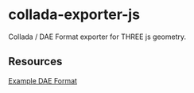 # collada-exporter-js

Collada / DAE Format exporter for THREE js geometry.

## Resources
[Example DAE Format](http://gis.zcu.cz/projekty/3DGIS/HelloCube/DAE/dae.html)
